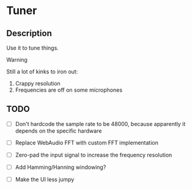 # Tuner

## Description

Use it to tune things.

> [!WARNING]
> Still a lot of kinks to iron out:
> 1. Crappy resolution
> 2. Frequencies are off on some microphones

## TODO

- [ ] Don't hardcode the sample rate to be 48000, because apparently it depends
  on the specific hardware
- [ ] Replace WebAudio FFT with custom FFT implementation
- [ ] Zero-pad the input signal to increase the frequency resolution
- [ ] Add Hamming/Hanning windowing?
- [ ] Make the UI less jumpy

